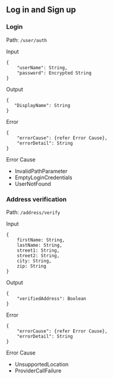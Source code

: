 ## Log in and Sign up

### Login

Path: `/user/auth`

Input
```
{
    "userName": String,
    "password": Encrypted String	
}
```

Output
```
{	
   "DisplayName": String
}
```

Error
```
{
    "errorCause": {refer Error Cause},
    "errorDetail": String
}
```

Error Cause  
* InvalidPathParameter
* EmptyLoginCredentials
* UserNotFound

### Address verification

Path: `/address/verify`

Input
```
{
	firstName: String,
	lastName: String,
	street1: String,
	street2: String,
	city: String,
	zip: String
}
```

Output
```
{
	"verifiedAddress": Boolean
}
```

Error
```
{
	"errorCause": {refer Error Cause},
	"errorDetail": String
}

```

Error Cause  
* UnsupportedLocation
* ProviderCallFailure
